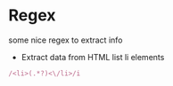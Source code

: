 Regex 
=====

some nice regex to extract info


+ Extract data from HTML list li elements
```ruby
/<li>(.*?)<\/li>/i
```

